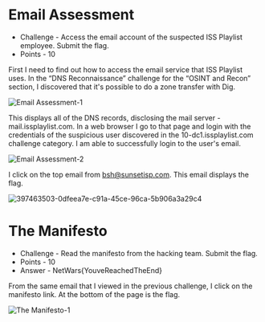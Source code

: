 # Email Assessment

* Challenge - Access the email account of the suspected ISS Playlist employee. Submit the flag.
* Points - 10

First I need to find out how to access the email service that ISS Playlist uses. In the “DNS Reconnaissance” challenge for the “OSINT and Recon” section, I discovered that it's possible to do a zone transfer with Dig.

![Email Assessment-1](https://github.com/user-attachments/assets/1b41e1ac-ab10-4e3b-a6d2-c654be719d82)

This displays all of the DNS records, disclosing the mail server - mail.issplaylist.com. In a web browser I go to that page and login with the credentials of the suspicious user discovered in the 10-dc1.issplaylist.com challenge category. I am able to successfully login to the user's email.

![Email Assessment-2](https://github.com/user-attachments/assets/fa271198-282d-48f9-a751-19eb35831db4)

I click on the top email from bsh@sunsetisp.com. This email displays the flag. 

![397463503-0dfeea7e-c91a-45ce-96ca-5b906a3a29c4](https://github.com/user-attachments/assets/ca02a3c3-f78a-4337-b485-31be3754991e)


# The Manifesto

* Challenge - Read the manifesto from the hacking team. Submit the flag.
* Points - 10
* Answer - NetWars{YouveReachedTheEnd}

From the same email that I viewed in the previous challenge, I click on the manifesto link. At the bottom of the page is the flag. 

![The Manifesto-1](https://github.com/user-attachments/assets/9069ee7e-0081-4cda-bde7-60e2401d8c49)
